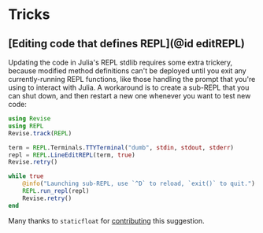 # Tricks

## [Editing code that defines REPL](@id editREPL)

Updating the code in Julia's REPL stdlib requires some extra trickery, because modified method definitions can't be deployed until you exit any currently-running REPL functions, like those handling the prompt that you're using to interact with Julia. A workaround is to create a sub-REPL that you can shut down, and then restart a new one whenever you want to test new code:

```julia
using Revise
using REPL
Revise.track(REPL)

term = REPL.Terminals.TTYTerminal("dumb", stdin, stdout, stderr)
repl = REPL.LineEditREPL(term, true)
Revise.retry()

while true
    @info("Launching sub-REPL, use `^D` to reload, `exit()` to quit.")
    REPL.run_repl(repl)
    Revise.retry()
end
```

Many thanks to `staticfloat` for [contributing](https://github.com/timholy/Revise.jl/issues/741) this suggestion.
